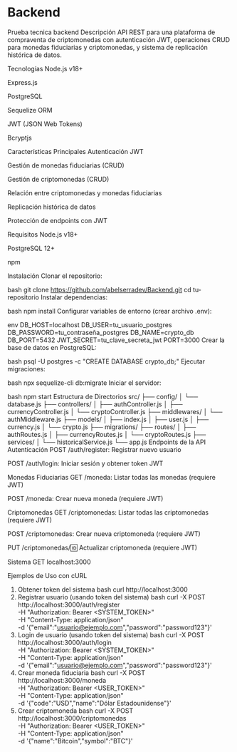 # Backend
Prueba tecnica backend
Descripción
API REST para una plataforma de compraventa de criptomonedas con autenticación JWT, operaciones CRUD para monedas fiduciarias y criptomonedas, y sistema de replicación histórica de datos.

Tecnologías
Node.js v18+

Express.js

PostgreSQL

Sequelize ORM

JWT (JSON Web Tokens)

Bcryptjs

Características Principales
Autenticación JWT

Gestión de monedas fiduciarias (CRUD)

Gestión de criptomonedas (CRUD)

Relación entre criptomonedas y monedas fiduciarias

Replicación histórica de datos

Protección de endpoints con JWT

Requisitos
Node.js v18+

PostgreSQL 12+

npm

Instalación
Clonar el repositorio:

bash
git clone https://github.com/abelserradev/Backend.git
cd tu-repositorio
Instalar dependencias:

bash
npm install
Configurar variables de entorno (crear archivo .env):

env
DB_HOST=localhost
DB_USER=tu_usuario_postgres
DB_PASSWORD=tu_contraseña_postgres
DB_NAME=crypto_db
DB_PORT=5432
JWT_SECRET=tu_clave_secreta_jwt
PORT=3000
Crear la base de datos en PostgreSQL:

bash
psql -U postgres -c "CREATE DATABASE crypto_db;"
Ejecutar migraciones:

bash
npx sequelize-cli db:migrate
Iniciar el servidor:

bash
npm start
Estructura de Directorios
src/
├── config/
│   └── database.js
├── controllers/
│   ├── authController.js
│   ├── currencyController.js
│   └── cryptoController.js
├── middlewares/
│   └── authMiddleware.js
├── models/
│   ├── index.js
│   ├── user.js
│   ├── currency.js
│   └── crypto.js
├── migrations/
├── routes/
│   ├── authRoutes.js
│   ├── currencyRoutes.js
│   └── cryptoRoutes.js
├── services/
│   └── historicalService.js
└── app.js
Endpoints de la API
Autenticación
POST /auth/register: Registrar nuevo usuario

POST /auth/login: Iniciar sesión y obtener token JWT

Monedas Fiduciarias
GET /moneda: Listar todas las monedas (requiere JWT)

POST /moneda: Crear nueva moneda (requiere JWT)

Criptomonedas
GET /criptomonedas: Listar todas las criptomonedas (requiere JWT)

POST /criptomonedas: Crear nueva criptomoneda (requiere JWT)

PUT /criptomonedas/:id: Actualizar criptomoneda (requiere JWT)

Sistema
GET localhost:3000

Ejemplos de Uso con cURL
1. Obtener token del sistema
bash
curl http://localhost:3000
2. Registrar usuario (usando token del sistema)
bash
curl -X POST http://localhost:3000/auth/register \
  -H "Authorization: Bearer <SYSTEM_TOKEN>" \
  -H "Content-Type: application/json" \
  -d '{"email":"usuario@ejemplo.com","password":"password123"}'
3. Login de usuario (usando token del sistema)
bash
curl -X POST http://localhost:3000/auth/login \
  -H "Authorization: Bearer <SYSTEM_TOKEN>" \
  -H "Content-Type: application/json" \
  -d '{"email":"usuario@ejemplo.com","password":"password123"}'
4. Crear moneda fiduciaria
bash
curl -X POST http://localhost:3000/moneda \
  -H "Authorization: Bearer <USER_TOKEN>" \
  -H "Content-Type: application/json" \
  -d '{"code":"USD","name":"Dólar Estadounidense"}'
5. Crear criptomoneda
bash
curl -X POST http://localhost:3000/criptomonedas \
  -H "Authorization: Bearer <USER_TOKEN>" \
  -H "Content-Type: application/json" \
  -d '{"name":"Bitcoin","symbol":"BTC"}'
